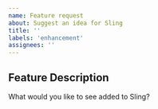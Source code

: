 ```yaml
---
name: Feature request
about: Suggest an idea for Sling
title: ''
labels: 'enhancement'
assignees: ''
---
```


## Feature Description

What would you like to see added to Sling?
